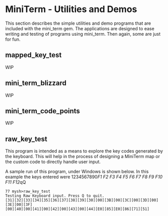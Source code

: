 # MiniTerm - Utilities and Demos

This section describes the simple utilities and demo programs that are included
with the mini_term gem. The applications are designed to ease writing and
testing of programs using mini_term. Then again, some are just for fun.

## mapped_key_test

WIP

## mini_term_blizzard

WIP

## mini_term_code_points

WIP

## raw_key_test

This program is intended as a means to explore the key codes generated by the
keyboard. This will help in the process of designing a MiniTerm map or the
custom code to directly handle user input.

A sample run of this program, under Windows is shown below. In this example the
keys entered were 1234567890*F1 F2 F3 F4 F5 F6 F7 F8 F9 F10 F11 F12*qQ

    77 mysh>raw_key_test
    Testing Raw Keyboard input. Press Q to quit.
    [31][32][33][34][35][36][37][38][39][30][00][3B][00][3C][00][3D][00][3E][00][3F]
    [00][40][00][41][00][42][00][43][00][44][E0][85][E0][86][71][51]
